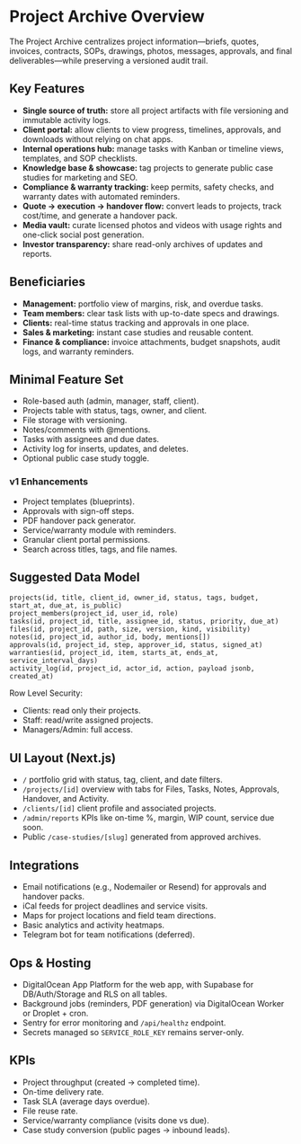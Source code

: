 # Project Archive Overview

The Project Archive centralizes project information—briefs, quotes, invoices, contracts, SOPs, drawings, photos, messages, approvals, and final deliverables—while preserving a versioned audit trail.

## Key Features
- **Single source of truth:** store all project artifacts with file versioning and immutable activity logs.
- **Client portal:** allow clients to view progress, timelines, approvals, and downloads without relying on chat apps.
- **Internal operations hub:** manage tasks with Kanban or timeline views, templates, and SOP checklists.
- **Knowledge base & showcase:** tag projects to generate public case studies for marketing and SEO.
- **Compliance & warranty tracking:** keep permits, safety checks, and warranty dates with automated reminders.
- **Quote → execution → handover flow:** convert leads to projects, track cost/time, and generate a handover pack.
- **Media vault:** curate licensed photos and videos with usage rights and one-click social post generation.
- **Investor transparency:** share read-only archives of updates and reports.

## Beneficiaries
- **Management:** portfolio view of margins, risk, and overdue tasks.
- **Team members:** clear task lists with up-to-date specs and drawings.
- **Clients:** real-time status tracking and approvals in one place.
- **Sales & marketing:** instant case studies and reusable content.
- **Finance & compliance:** invoice attachments, budget snapshots, audit logs, and warranty reminders.

## Minimal Feature Set
- Role-based auth (admin, manager, staff, client).
- Projects table with status, tags, owner, and client.
- File storage with versioning.
- Notes/comments with @mentions.
- Tasks with assignees and due dates.
- Activity log for inserts, updates, and deletes.
- Optional public case study toggle.

### v1 Enhancements
- Project templates (blueprints).
- Approvals with sign-off steps.
- PDF handover pack generator.
- Service/warranty module with reminders.
- Granular client portal permissions.
- Search across titles, tags, and file names.

## Suggested Data Model
```
projects(id, title, client_id, owner_id, status, tags, budget, start_at, due_at, is_public)
project_members(project_id, user_id, role)
tasks(id, project_id, title, assignee_id, status, priority, due_at)
files(id, project_id, path, size, version, kind, visibility)
notes(id, project_id, author_id, body, mentions[])
approvals(id, project_id, step, approver_id, status, signed_at)
warranties(id, project_id, item, starts_at, ends_at, service_interval_days)
activity_log(id, project_id, actor_id, action, payload jsonb, created_at)
```
Row Level Security:
- Clients: read only their projects.
- Staff: read/write assigned projects.
- Managers/Admin: full access.

## UI Layout (Next.js)
- `/` portfolio grid with status, tag, client, and date filters.
- `/projects/[id]` overview with tabs for Files, Tasks, Notes, Approvals, Handover, and Activity.
- `/clients/[id]` client profile and associated projects.
- `/admin/reports` KPIs like on-time %, margin, WIP count, service due soon.
- Public `/case-studies/[slug]` generated from approved archives.

## Integrations
- Email notifications (e.g., Nodemailer or Resend) for approvals and handover packs.
- iCal feeds for project deadlines and service visits.
- Maps for project locations and field team directions.
- Basic analytics and activity heatmaps.
- Telegram bot for team notifications (deferred).

## Ops & Hosting
- DigitalOcean App Platform for the web app, with Supabase for DB/Auth/Storage and RLS on all tables.
- Background jobs (reminders, PDF generation) via DigitalOcean Worker or Droplet + cron.
- Sentry for error monitoring and `/api/healthz` endpoint.
- Secrets managed so `SERVICE_ROLE_KEY` remains server-only.

## KPIs
- Project throughput (created → completed time).
- On-time delivery rate.
- Task SLA (average days overdue).
- File reuse rate.
- Service/warranty compliance (visits done vs due).
- Case study conversion (public pages → inbound leads).


